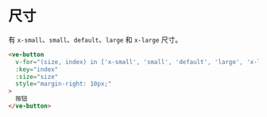# 尺寸

有 `x-small`、`small`、`default`、`large` 和 `x-large` 尺寸。

```html
<ve-button
  v-for="(size, index) in ['x-small', 'small', 'default', 'large', 'x-large']"
  :key="index"
  :size="size"
  style="margin-right: 10px;"
>
  按钮
</ve-button>
```